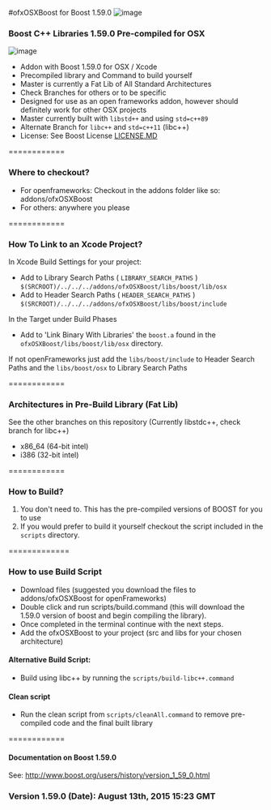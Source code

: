 #ofxOSXBoost for Boost 1.59.0  ![image](https://travis-ci.org/danoli3/ofxOSXBoost.svg?branch=master)

### Boost C++ Libraries 1.59.0 Pre-compiled for OSX
![image](https://github.com/danoli3/ofxOSXBoost/blob/master/ofxaddons_thumbnail.png)

- Addon with Boost 1.59.0 for OSX / Xcode 
- Precompiled library and Command to build yourself
- Master is currently a Fat Lib of All Standard Architectures
- Check Branches for others or to be specific 
- Designed for use as an open frameworks addon, however should definitely work for other OSX projects
- Master currently built with ```libstd++``` and using ```std=c++89```
- Alternate Branch for ```libc++``` and ```std=c++11``` (libc++)
- License: See Boost License [LICENSE.MD](https://github.com/danoli3/ofxOSXBoost/blob/master/LICENSE.md)

============


### Where to checkout?

- For openframeworks: Checkout in the addons folder like so: addons/ofxOSXBoost
- For others: anywhere you please



============

### How To Link to an Xcode Project?

In Xcode Build Settings for your project:

- Add to Library Search Paths ( ```LIBRARY_SEARCH_PATHS``` ) ```$(SRCROOT)/../../../addons/ofxOSXBoost/libs/boost/lib/osx ```
- Add to Header Search Paths ( ```HEADER_SEARCH_PATHS``` )  
```$(SRCROOT)/../../../addons/ofxOSXBoost/libs/boost/include ```

In the Target under Build Phases
- Add to 'Link Binary With Libraries' the ```boost.a``` found in the ```ofxOSXBoost/libs/boost/lib/osx``` directory.

If not openFrameworks just add the ``` libs/boost/include ``` to Header Search Paths and the  ``` libs/boost/osx ``` to Library Search Paths



============

### Architectures in Pre-Build Library (Fat Lib)
See the other branches on this repository (Currently libstdc++, check branch for libc++)

- x86_64 (64-bit intel)
- i386 (32-bit intel)

============

### How to Build?

1. You don't need to. This has the pre-compiled versions of BOOST for you to use
2. If you would prefer to build it yourself checkout the script included in the ``` scripts ``` directory.


=============

### How to use Build Script


- Download files (suggested you download the files to addons/ofxOSXBoost for openFrameworks)
- Double click and run scripts/build.command (this will download the 1.59.0 version of boost and begin compiling the library).
- Once completed in the terminal continue with the next steps.
- Add the ofxOSXBoost to your project (src and libs for your chosen architecture)


#### Alternative Build Script:
- Build using libc++ by running the ```scripts/build-libc++.command```

#### Clean script
- Run the clean script from ```scripts/cleanAll.command``` to remove pre-compiled code and the final built library




============

#### Documentation on Boost 1.59.0


See: http://www.boost.org/users/history/version_1_59_0.html


### Version 1.59.0 (Date): August 13th, 2015 15:23 GMT
